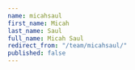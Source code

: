 ```yaml
---
name: micahsaul
first_name: Micah
last_name: Saul
full_name: Micah Saul
redirect_from: "/team/micahsaul/"
published: false
---
```


